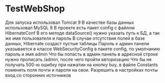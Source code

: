 # TestWebShop
Для запуска использовал Tomcat 9
В качестве базы данных использовал MySQL 8
В проекте есть пакет config с файлом HibernateConf 
В его методе dataSource() нужно указать путь к БД, а так же имя пользователя и пароль
В случае отсутствия полей в базе данных, Hibernate создаст пустые таблицы
Пароль к админ панели указывается в классе WebSecurityConfig в пакете config, по умолчанию пароль и имя admin
Что бы попасть в админ панель в адресной строке нужно прописать /admin, после чего пройти авторизацию
Что бы не получать 500-ю ошибку при нажатии на кнопку buy, в файле Constants поменять поля почти и пароля на свои. Разрешить в настройках почты вход со сторонних источников
